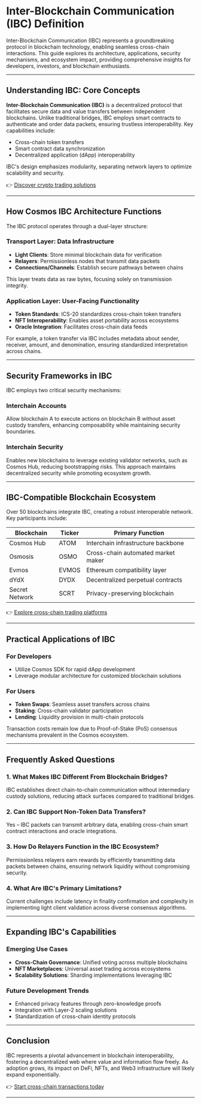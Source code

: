 # Inter-Blockchain Communication (IBC) Definition  

Inter-Blockchain Communication (IBC) represents a groundbreaking protocol in blockchain technology, enabling seamless cross-chain interactions. This guide explores its architecture, applications, security mechanisms, and ecosystem impact, providing comprehensive insights for developers, investors, and blockchain enthusiasts.  

---

## Understanding IBC: Core Concepts  

**Inter-Blockchain Communication (IBC)** is a decentralized protocol that facilitates secure data and value transfers between independent blockchains. Unlike traditional bridges, IBC employs smart contracts to authenticate and order data packets, ensuring trustless interoperability. Key capabilities include:  

- Cross-chain token transfers  
- Smart contract data synchronization  
- Decentralized application (dApp) interoperability  

IBC's design emphasizes modularity, separating network layers to optimize scalability and security.  

👉 [Discover crypto trading solutions](https://bit.ly/okx-bonus)  

---

## How Cosmos IBC Architecture Functions  

The IBC protocol operates through a dual-layer structure:  

### Transport Layer: Data Infrastructure  
- **Light Clients**: Store minimal blockchain data for verification  
- **Relayers**: Permissionless nodes that transmit data packets  
- **Connections/Channels**: Establish secure pathways between chains  

This layer treats data as raw bytes, focusing solely on transmission integrity.  

### Application Layer: User-Facing Functionality  
- **Token Standards**: ICS-20 standardizes cross-chain token transfers  
- **NFT Interoperability**: Enables asset portability across ecosystems  
- **Oracle Integration**: Facilitates cross-chain data feeds  

For example, a token transfer via IBC includes metadata about sender, receiver, amount, and denomination, ensuring standardized interpretation across chains.  

---

## Security Frameworks in IBC  

IBC employs two critical security mechanisms:  

### Interchain Accounts  
Allow blockchain A to execute actions on blockchain B without asset custody transfers, enhancing composability while maintaining security boundaries.  

### Interchain Security  
Enables new blockchains to leverage existing validator networks, such as Cosmos Hub, reducing bootstrapping risks. This approach maintains decentralized security while promoting ecosystem growth.  

---

## IBC-Compatible Blockchain Ecosystem  

Over 50 blockchains integrate IBC, creating a robust interoperable network. Key participants include:  

| Blockchain        | Ticker | Primary Function                     |  
|-------------------|--------|--------------------------------------|  
| Cosmos Hub        | ATOM   | Interchain infrastructure backbone   |  
| Osmosis           | OSMO   | Cross-chain automated market maker   |  
| Evmos             | EVMOS  | Ethereum compatibility layer         |  
| dYdX              | DYDX   | Decentralized perpetual contracts    |  
| Secret Network    | SCRT   | Privacy-preserving blockchain        |  

👉 [Explore cross-chain trading platforms](https://bit.ly/okx-bonus)  

---

## Practical Applications of IBC  

### For Developers  
- Utilize Cosmos SDK for rapid dApp development  
- Leverage modular architecture for customized blockchain solutions  

### For Users  
- **Token Swaps**: Seamless asset transfers across chains  
- **Staking**: Cross-chain validator participation  
- **Lending**: Liquidity provision in multi-chain protocols  

Transaction costs remain low due to Proof-of-Stake (PoS) consensus mechanisms prevalent in the Cosmos ecosystem.  

---

## Frequently Asked Questions  

### 1. What Makes IBC Different From Blockchain Bridges?  
IBC establishes direct chain-to-chain communication without intermediary custody solutions, reducing attack surfaces compared to traditional bridges.  

### 2. Can IBC Support Non-Token Data Transfers?  
Yes – IBC packets can transmit arbitrary data, enabling cross-chain smart contract interactions and oracle integrations.  

### 3. How Do Relayers Function in the IBC Ecosystem?  
Permissionless relayers earn rewards by efficiently transmitting data packets between chains, ensuring network liquidity without compromising security.  

### 4. What Are IBC's Primary Limitations?  
Current challenges include latency in finality confirmation and complexity in implementing light client validation across diverse consensus algorithms.  

---

## Expanding IBC's Capabilities  

### Emerging Use Cases  
- **Cross-Chain Governance**: Unified voting across multiple blockchains  
- **NFT Marketplaces**: Universal asset trading across ecosystems  
- **Scalability Solutions**: Sharding implementations leveraging IBC  

### Future Development Trends  
- Enhanced privacy features through zero-knowledge proofs  
- Integration with Layer-2 scaling solutions  
- Standardization of cross-chain identity protocols  

---

## Conclusion  

IBC represents a pivotal advancement in blockchain interoperability, fostering a decentralized web where value and information flow freely. As adoption grows, its impact on DeFi, NFTs, and Web3 infrastructure will likely expand exponentially.  

👉 [Start cross-chain transactions today](https://bit.ly/okx-bonus)  

---
